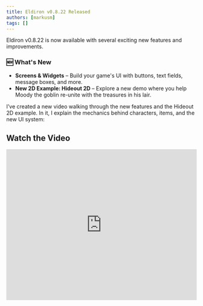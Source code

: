 ```yaml
---
title: Eldiron v0.8.22 Released
authors: [markusm]
tags: []
---
```


Eldiron v0.8.22 is now available with several exciting new features and improvements.

### 🆕 What's New

- **Screens & Widgets** – Build your game's UI with buttons, text fields, message boxes, and more.
- **New 2D Example: Hideout 2D** – Explore a new demo where you help Moody the goblin re-unite with the treasures in his lair.

I’ve created a new video walking through the new features and the Hideout 2D example. In it, I explain the mechanics behind characters, items, and the new UI system:

<h2>Watch the Video</h2>

<iframe
  width="100%"
  height="400"
  src="https://www.youtube.com/embed/mTZUf6c0xy4"
  title="Hideout 2D Example"
  frameborder="0"
  allowfullscreen
></iframe>
